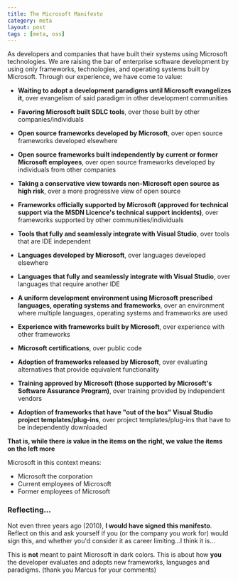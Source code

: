 ```yaml
---
title: The Microsoft Manifesto
category: meta
layout: post
tags : [meta, oss]
---
```


As developers and companies that have built their systems using Microsoft technologies. We are raising the bar of enterprise software development by using only frameworks, technologies, and operating systems built by Microsoft. Through our experience, we have come to value:

- **Waiting to adopt a development paradigms until Microsoft evangelizes it**, over evangelism of said paradigm in other development communities

- **Favoring Microsoft built SDLC tools**, over those built by other companies/individuals

- **Open source frameworks developed by Microsoft**, over open source frameworks developed elsewhere

- **Open source frameworks built independently by current or former Microsoft employees**, over open source frameworks developed by individuals from other companies

- **Taking a conservative view towards non-Microsoft open source as high risk**, over a more progressive view of open source

- **Frameworks officially supported by Microsoft (approved for technical support via the MSDN Licence's technical support incidents)**, over frameworks supported by other communities/individuals

- **Tools that fully and seamlessly integrate with Visual Studio**, over tools that are IDE independent

- **Languages developed by Microsoft**, over languages developed elsewhere

- **Languages that fully and seamlessly integrate with Visual Studio**, over languages that require another IDE

- **A uniform development environment using Microsoft prescribed languages, operating systems and frameworks**, over an environment where multiple languages, operating systems and frameworks are used

- **Experience with frameworks built by Microsoft**, over experience with other frameworks

- **Microsoft certifications**, over public code

- **Adoption of frameworks released by Microsoft**, over evaluating alternatives that provide equivalent functionality

- **Training approved by Microsoft (those supported by Microsoft's Software Assurance Program)**, over training provided by independent vendors

- **Adoption of frameworks that have "out of the box" Visual Studio project templates/plug-ins**, over project templates/plug-ins that have to be independently downloaded

**That is, while there _is_ value in the items on the right, we value the items on the left more**

Microsoft in this context means:

- Microsoft the corporation
- Current employees of Microsoft
- Former employees of Microsoft

### Reflecting... ###

Not even three years ago (2010), **I would have signed this manifesto**. Reflect on this and ask yourself if you (or the company you work for) would sign this, and whether you'd consider it as career limiting...I think it is...

This is **not** meant to paint Microsoft in dark colors. This is about how **you** the developer evaluates and adopts new frameworks, languages and paradigms. (thank you Marcus for your comments)

